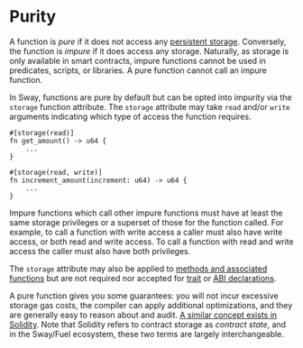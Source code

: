 # Purity

A function is _pure_ if it does not access any [persistent storage](./storage.md). Conversely, the function is _impure_ if it does access any storage. Naturally, as storage is only available in smart contracts, impure functions cannot be used in predicates, scripts, or libraries. A pure function cannot call an impure function.

In Sway, functions are pure by default but can be opted into impurity via the `storage` function attribute.  The `storage` attribute may take `read` and/or `write` arguments indicating which type of access the function requires.

```sway
#[storage(read)]
fn get_amount() -> u64 {
    ...
}

#[storage(read, write)]
fn increment_amount(increment: u64) -> u64 {
    ...
}

```

Impure functions which call other impure functions must have at least the same storage privileges or a superset of those for the function called.  For example, to call a function with write access a caller must also have write access, or both read and write access.  To call a function with read and write access the caller must also have both privileges.

The `storage` attribute may also be applied to [methods and associated functions](../basics/methods_and_associated_functions.md) but are not required nor accepted for [trait](../advanced/traits.md) or [ABI declarations](../sway-program-types/smart_contracts.md#the-abi-declaration).

A pure function gives you some guarantees: you will not incur excessive storage gas costs, the compiler can apply additional optimizations, and they are generally easy to reason about and audit. [A similar concept exists in Solidity](https://docs.soliditylang.org/en/v0.8.10/contracts.html#pure-functions). Note that Solidity refers to contract storage as _contract state_, and in the Sway/Fuel ecosystem, these two terms are largely interchangeable.
